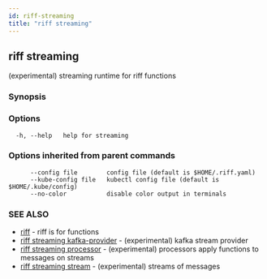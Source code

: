 ```yaml
---
id: riff-streaming
title: "riff streaming"
---
```

## riff streaming

(experimental) streaming runtime for riff functions

### Synopsis

<todo>

### Options

```
  -h, --help   help for streaming
```

### Options inherited from parent commands

```
      --config file        config file (default is $HOME/.riff.yaml)
      --kube-config file   kubectl config file (default is $HOME/.kube/config)
      --no-color           disable color output in terminals
```

### SEE ALSO

* [riff](riff.md)	 - riff is for functions
* [riff streaming kafka-provider](riff_streaming_kafka-provider.md)	 - (experimental) kafka stream provider
* [riff streaming processor](riff_streaming_processor.md)	 - (experimental) processors apply functions to messages on streams
* [riff streaming stream](riff_streaming_stream.md)	 - (experimental) streams of messages

